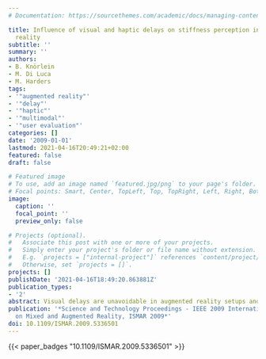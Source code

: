 ```yaml
---
# Documentation: https://sourcethemes.com/academic/docs/managing-content/

title: Influence of visual and haptic delays on stiffness perception in augmented
  reality
subtitle: ''
summary: ''
authors:
- B. Knörlein
- M. Di Luca
- M. Harders
tags:
- '"augmented reality"'
- '"delay"'
- '"haptic"'
- '"multimodal"'
- '"user evaluation"'
categories: []
date: '2009-01-01'
lastmod: 2021-04-16T20:49:21+02:00
featured: false
draft: false

# Featured image
# To use, add an image named `featured.jpg/png` to your page's folder.
# Focal points: Smart, Center, TopLeft, Top, TopRight, Left, Right, BottomLeft, Bottom, BottomRight.
image:
  caption: ''
  focal_point: ''
  preview_only: false

# Projects (optional).
#   Associate this post with one or more of your projects.
#   Simply enter your project's folder or file name without extension.
#   E.g. `projects = ["internal-project"]` references `content/project/deep-learning/index.md`.
#   Otherwise, set `projects = []`.
projects: []
publishDate: '2021-04-16T18:49:20.863881Z'
publication_types:
- '2'
abstract: Visual delays are unavoidable in augmented reality setups and occur in different steps of the rendering pipeline. In the context of haptic interaction with virtual objects, it has been shown that delayed force feedback can alter the perception of object stiffness. We hypothesize that delays in augmented reality systems can have similar consequences. To test this, we carried out a user study to investigate the effect of visual and haptic delays on the perception of stiffness. The experiment has been performed in an optimized visuo-haptic augmented reality setup, which allows to artificially manipulate delays during visual and haptic rendering. In line with previous results, delays for haptic feedback resulted in decreased perceived stiffness. In contrast, visual delays caused an increase in perceived stiffness. However, the simultaneous occurrence of delays in both sensory channels led to a partial compensation of these effects. This could potentially help to correct stiffness perception of virtual objects in visuo-haptic augmented reality systems.
publication: '*Science and Technology Proceedings - IEEE 2009 International Symposium
  on Mixed and Augmented Reality, ISMAR 2009*'
doi: 10.1109/ISMAR.2009.5336501
---
```



{{< paper_badges "10.1109/ISMAR.2009.5336501" >}}
